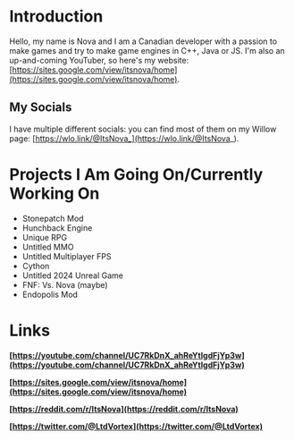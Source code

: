 # Introduction

Hello, my name is Nova and I am a Canadian developer with a passion to make games and try to make game engines in C++, Java or JS.
I'm also an up-and-coming YouTuber, so here's my website: [https://sites.google.com/view/itsnova/home](https://sites.google.com/view/itsnova/home).

## My Socials
I have multiple different socials: you can find most of them on my Willow page: [https://wlo.link/@ItsNova_](https://wlo.link/@ItsNova_).

# Projects I Am Going On/Currently Working On

* Stonepatch Mod
* Hunchback Engine
* Unique RPG
* Untitled MMO
* Untitled Multiplayer FPS
* Cython
* Untitled 2024 Unreal Game
* FNF: Vs. Nova (maybe)
* Endopolis Mod

# Links

**[https://youtube.com/channel/UC7RkDnX_ahReYtlgdFjYp3w](https://youtube.com/channel/UC7RkDnX_ahReYtlgdFjYp3w)**

**[https://sites.google.com/view/itsnova/home](https://sites.google.com/view/itsnova/home)**

**[https://reddit.com/r/ItsNova](https://reddit.com/r/ItsNova)**

**[https://twitter.com/@LtdVortex](https://twitter.com/@LtdVortex)**
